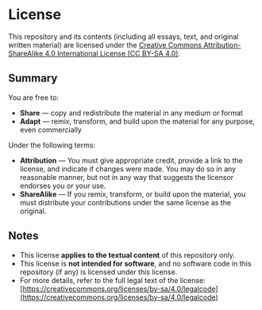 # License

This repository and its contents (including all essays, text, and original written material) are licensed under the [Creative Commons Attribution-ShareAlike 4.0 International License (CC BY-SA 4.0)](https://creativecommons.org/licenses/by-sa/4.0/).

## Summary

You are free to:

- **Share** — copy and redistribute the material in any medium or format
- **Adapt** — remix, transform, and build upon the material for any purpose, even commercially

Under the following terms:

- **Attribution** — You must give appropriate credit, provide a link to the license, and indicate if changes were made. You may do so in any reasonable manner, but not in any way that suggests the licensor endorses you or your use.
- **ShareAlike** — If you remix, transform, or build upon the material, you must distribute your contributions under the same license as the original.

## Notes

- This license **applies to the textual content** of this repository only.
- This license is **not intended for software**, and no software code in this repository (if any) is licensed under this license.
- For more details, refer to the full legal text of the license:  
  [https://creativecommons.org/licenses/by-sa/4.0/legalcode](https://creativecommons.org/licenses/by-sa/4.0/legalcode)
